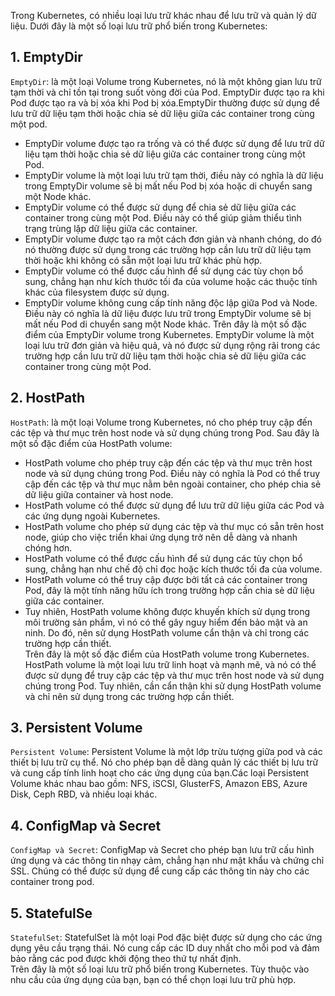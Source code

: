 Trong Kubernetes, có nhiều loại lưu trữ khác nhau để lưu trữ và quản lý dữ liệu. Dưới đây là một số loại lưu trữ phổ biến trong Kubernetes:  
## 1. EmptyDir
`EmptyDir`: là một loại Volume trong Kubernetes, nó là một không gian lưu trữ tạm thời và chỉ tồn tại trong suốt vòng đời của Pod. EmptyDir được tạo ra khi Pod được tạo ra và bị xóa khi Pod bị xóa.EmptyDir thường được sử dụng để lưu trữ dữ liệu tạm thời hoặc chia sẻ dữ liệu giữa các container trong cùng một pod.  
- EmptyDir volume được tạo ra trống và có thể được sử dụng để lưu trữ dữ liệu tạm thời hoặc chia sẻ dữ liệu giữa các container trong cùng một Pod.  
- EmptyDir volume là một loại lưu trữ tạm thời, điều này có nghĩa là dữ liệu trong EmptyDir volume sẽ bị mất nếu Pod bị xóa hoặc di chuyển sang một Node khác.  
- EmptyDir volume có thể được sử dụng để chia sẻ dữ liệu giữa các container trong cùng một Pod. Điều này có thể giúp giảm thiểu tình trạng trùng lặp dữ liệu giữa các container.  
- EmptyDir volume được tạo ra một cách đơn giản và nhanh chóng, do đó nó thường được sử dụng trong các trường hợp cần lưu trữ dữ liệu tạm thời hoặc khi không có sẵn một loại lưu trữ khác phù hợp.  
- EmptyDir volume có thể được cấu hình để sử dụng các tùy chọn bổ sung, chẳng hạn như kích thước tối đa của volume hoặc các thuộc tính khác của filesystem được sử dụng. 
- EmptyDir volume không cung cấp tính năng độc lập giữa Pod và Node. Điều này có nghĩa là dữ liệu được lưu trữ trong EmptyDir volume sẽ bị mất nếu Pod di chuyển sang một Node khác.
Trên đây là một số đặc điểm của EmptyDir volume trong Kubernetes. EmptyDir volume là một loại lưu trữ đơn giản và hiệu quả, và nó được sử dụng rộng rãi trong các trường hợp cần lưu trữ dữ liệu tạm thời hoặc chia sẻ dữ liệu giữa các container trong cùng một Pod.  

## 2. HostPath
`HostPath`: là một loại Volume trong Kubernetes, nó cho phép truy cập đến các tệp và thư mục trên host node và sử dụng chúng trong Pod. Sau đây là một số đặc điểm của HostPath volume:  
- HostPath volume cho phép truy cập đến các tệp và thư mục trên host node và sử dụng chúng trong Pod. Điều này có nghĩa là Pod có thể truy cập đến các tệp và thư mục nằm bên ngoài container, cho phép chia sẻ dữ liệu giữa container và host node.  
- HostPath volume có thể được sử dụng để lưu trữ dữ liệu giữa các Pod và các ứng dụng ngoài Kubernetes.  
- HostPath volume cho phép sử dụng các tệp và thư mục có sẵn trên host node, giúp cho việc triển khai ứng dụng trở nên dễ dàng và nhanh chóng hơn.  
- HostPath volume có thể được cấu hình để sử dụng các tùy chọn bổ sung, chẳng hạn như chế độ chỉ đọc hoặc kích thước tối đa của volume.  
- HostPath volume có thể truy cập được bởi tất cả các container trong Pod, đây là một tính năng hữu ích trong trường hợp cần chia sẻ dữ liệu giữa các container.  
- Tuy nhiên, HostPath volume không được khuyến khích sử dụng trong môi trường sản phẩm, vì nó có thể gây nguy hiểm đến bảo mật và an ninh. Do đó, nên sử dụng HostPath volume cẩn thận và chỉ trong các trường hợp cần thiết.  
Trên đây là một số đặc điểm của HostPath volume trong Kubernetes. HostPath volume là một loại lưu trữ linh hoạt và mạnh mẽ, và nó có thể được sử dụng để truy cập các tệp và thư mục trên host node và sử dụng chúng trong Pod. Tuy nhiên, cần cẩn thận khi sử dụng HostPath volume và chỉ nên sử dụng trong các trường hợp cần thiết.
## 3. Persistent Volume
`Persistent Volume`: Persistent Volume là một lớp trừu tượng giữa pod và các thiết bị lưu trữ cụ thể. Nó cho phép bạn dễ dàng quản lý các thiết bị lưu trữ và cung cấp tính linh hoạt cho các ứng dụng của bạn.Các loại Persistent Volume khác nhau bao gồm: NFS, iSCSI, GlusterFS, Amazon EBS, Azure Disk, Ceph RBD, và nhiều loại khác.  
## 4. ConfigMap và Secret
`ConfigMap và Secret`: ConfigMap và Secret cho phép bạn lưu trữ cấu hình ứng dụng và các thông tin nhạy cảm, chẳng hạn như mật khẩu và chứng chỉ SSL. Chúng có thể được sử dụng để cung cấp các thông tin này cho các container trong pod.  
## 5. StatefulSe
`StatefulSet`: StatefulSet là một loại Pod đặc biệt được sử dụng cho các ứng dụng yêu cầu trạng thái. Nó cung cấp các ID duy nhất cho mỗi pod và đảm bảo rằng các pod được khởi động theo thứ tự nhất định.  
Trên đây là một số loại lưu trữ phổ biến trong Kubernetes. Tùy thuộc vào nhu cầu của ứng dụng của bạn, bạn có thể chọn loại lưu trữ phù hợp.

